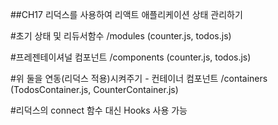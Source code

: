 ##CH17 리덕스를 사용하여 리액트 애플리케이션 상태 관리하기

#초기 상태 및 리듀서함수 /modules
(counter.js, todos.js)

#프레젠테이셔널 컴포넌트 /components
(counter.js, todos.js)

#위 둘을 연동(리덕스 적용)시켜주기 - 컨테이너 컴포넌트 /containers
(TodosContainer.js, CounterContainer.js)

#리덕스의 connect 함수 대신 Hooks 사용 가능
